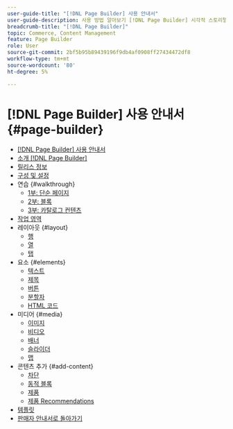 ```yaml
---
user-guide-title: "[!DNL Page Builder] 사용 안내서"
user-guide-description: 사용 방법 알아보기 [!DNL Page Builder] 시각적 스토리텔링을 강화하고 고객 참여 및 충성도를 높이는 맞춤형 레이아웃으로 콘텐츠가 풍부한 페이지를 만들 수 있는 기능입니다.
breadcrumb-title: "[!DNL Page Builder]"
topic: Commerce, Content Management
feature: Page Builder
role: User
source-git-commit: 2bf5b95b89439196f9db4af0908ff27434472df8
workflow-type: tm+mt
source-wordcount: '80'
ht-degree: 5%

---
```



# [!DNL Page Builder] 사용 안내서 {#page-builder}

- [[!DNL Page Builder] 사용 안내서](guide-overview.md)
- [소개 [!DNL Page Builder]](introduction.md)
- [릴리스 정보](release-notes.md)
- [구성 및 설정](setup.md)
- 연습 {#walkthrough}
   - [1부: 단순 페이지](1-simple-page.md)
   - [2부: 블록](2-blocks.md)
   - [3부: 카탈로그 컨텐츠](3-catalog-content.md)
- [작업 영역](workspace.md)
- 레이아웃 {#layout}
   - [행](row.md)
   - [열](column.md)
   - [탭](tabs.md)
- 요소 {#elements}
   - [텍스트](text.md)
   - [제목](heading.md)
   - [버튼](buttons.md)
   - [분할자](divider.md)
   - [HTML 코드](html-code.md)
- 미디어 {#media}
   - [이미지](image.md)
   - [비디오](video.md)
   - [배너](banner.md)
   - [슬라이더](slider.md)
   - [맵](map.md)
- 콘텐츠 추가 {#add-content}
   - [차단](block.md)
   - [동적 블록](dynamic-block.md)
   - [제품](products.md)
   - [제품 Recommendations](recommendations.md)
- [템플릿](templates.md)
- [판매자 안내서로 돌아가기](https://experienceleague.adobe.com/en/docs/commerce-admin/user-guides/home)

